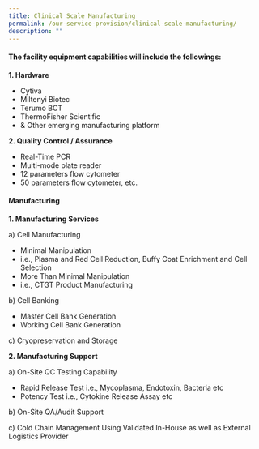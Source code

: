 ```yaml
---
title: Clinical Scale Manufacturing
permalink: /our-service-provision/clinical-scale-manufacturing/
description: ""
---
```

#### The facility equipment capabilities will include the followings:

**1.	Hardware**
- Cytiva
- Miltenyi Biotec
- Terumo BCT
- ThermoFisher Scientific 
- &amp; Other emerging manufacturing platform

**2.	Quality Control / Assurance**
- Real-Time PCR
- Multi-mode plate reader
- 12 parameters flow cytometer
- 50 parameters flow cytometer,   etc.

#### Manufacturing

**1.	Manufacturing Services**

a)	Cell Manufacturing
- Minimal Manipulation 
-	i.e., Plasma and Red Cell Reduction, Buffy Coat Enrichment and Cell Selection
- More Than Minimal Manipulation 
-	i.e., CTGT Product Manufacturing

b)	Cell Banking
- Master Cell Bank Generation
- Working Cell Bank Generation

c)	Cryopreservation and Storage

**2.	Manufacturing Support**

a)	On-Site QC Testing Capability

-	Rapid Release Test i.e., Mycoplasma, Endotoxin, Bacteria etc
-	Potency Test i.e., Cytokine Release Assay etc

b)	On-Site QA/Audit Support

c)	Cold Chain Management Using Validated In-House as well as External Logistics Provider